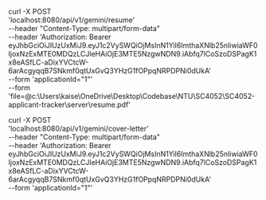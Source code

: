 curl -X POST \
 'localhost:8080/api/v1/gemini/resume' \
 --header "Content-Type: multipart/form-data" \
 --header 'Authorization: Bearer eyJhbGciOiJIUzUxMiJ9.eyJ1c2VySWQiOjMsInN1YiI6ImthaXNlb25nIiwiaWF0IjoxNzExMTE0MDQzLCJleHAiOjE3MTE5NzgwNDN9.iAbfq7lCoSzoDSPagK1x8eASfLC-aDixYVCtcW-6arAcgyqqB7SNkmf0qtUxGvQ3YHzG1fOPpqNRPDPNi0dUkA' \
 --form 'applicationId="1"' \
 --form 'file=@c:\Users\kaise\OneDrive\Desktop\Codebase\NTU\SC4052\SC4052-applicant-tracker\server\resume.pdf'

curl -X POST \
 'localhost:8080/api/v1/gemini/cover-letter' \
 --header "Content-Type: multipart/form-data" \
 --header 'Authorization: Bearer eyJhbGciOiJIUzUxMiJ9.eyJ1c2VySWQiOjMsInN1YiI6ImthaXNlb25nIiwiaWF0IjoxNzExMTE0MDQzLCJleHAiOjE3MTE5NzgwNDN9.iAbfq7lCoSzoDSPagK1x8eASfLC-aDixYVCtcW-6arAcgyqqB7SNkmf0qtUxGvQ3YHzG1fOPpqNRPDPNi0dUkA' \
 --form 'applicationId="1"'
